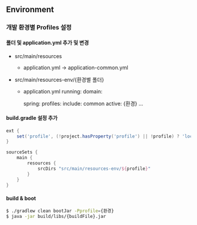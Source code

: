 ## Environment

### 개발 환경별 Profiles 설정

#### 폴더 및 application.yml 추가 및 변경
- src/main/resources
  - application.yml -> application-common.yml

- src/main/resources-env/{환경별 폴더}
  - application.yml
      running: 
      domain:

      spring:
          profiles:
              include: common
              active: {환경}
      ...


#### build.gradle 설정 추가
```groovy
ext {
    set('profile', (!project.hasProperty('profile') || !profile) ? 'local' : profile)
}

sourceSets {
    main {
        resources {
            srcDirs "src/main/resources-env/${profile}"
        }
    }
}
```

#### build & boot
```bash
$ ./gradlew clean bootJar -Pprofile={환경}
$ java -jar build/libs/{buildFile}.jar
```
